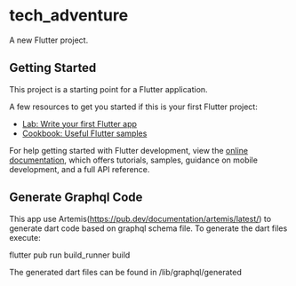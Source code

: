 # tech_adventure

A new Flutter project.

## Getting Started

This project is a starting point for a Flutter application.

A few resources to get you started if this is your first Flutter project:

- [Lab: Write your first Flutter app](https://docs.flutter.dev/get-started/codelab)
- [Cookbook: Useful Flutter samples](https://docs.flutter.dev/cookbook)

For help getting started with Flutter development, view the
[online documentation](https://docs.flutter.dev/), which offers tutorials,
samples, guidance on mobile development, and a full API reference.

## Generate Graphql Code

This app use Artemis(https://pub.dev/documentation/artemis/latest/) to generate dart code
based on graphql schema file. To generate the dart files execute:

flutter pub run build_runner build

The generated dart files can be found in /lib/graphql/generated
